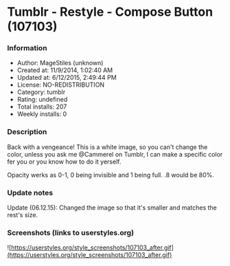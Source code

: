 # Tumblr - Restyle - Compose Button (107103)

### Information
- Author: MageStiles (unknown)
- Created at: 11/9/2014, 1:02:40 AM
- Updated at: 6/12/2015, 2:49:44 PM
- License: NO-REDISTRIBUTION
- Category: tumblr
- Rating: undefined
- Total installs: 207
- Weekly installs: 0


### Description
Back with a vengeance! This is a white image, so you can't change the color, unless you ask me @Cammerel on Tumblr, I can make a specific color fer you or you know how to do it yerself.

Opacity werks as 0-1, 0 being invisible and 1 being full. .8 would be 80%.

### Update notes
Update (06.12.15): Changed the image so that it's smaller and matches the rest's size.

### Screenshots (links to userstyles.org)
![https://userstyles.org/style_screenshots/107103_after.gif](https://userstyles.org/style_screenshots/107103_after.gif)


